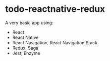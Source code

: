 # todo-reactnative-redux
A very basic app using:
- React
- React Native
- React Navigation, React Navigation Stack
- Redux, Saga
- Jest, Enzyme

